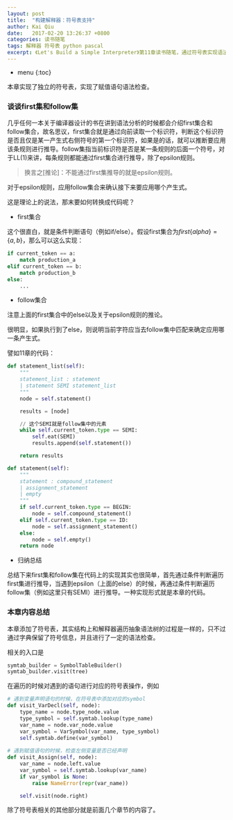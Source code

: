 ```yaml
---
layout: post
title:  "构建解释器：符号表支持"
author: Kai Qiu
date:   2017-02-20 13:26:37 +0800
categories: 读书随笔
tags: 解释器 符号表 python pascal
excerpt: 《Let's Build a Simple Interpreter》第11章读书随笔，通过符号表实现语法检查。
---
```


* menu
{:toc}

本章实现了独立的符号表，实现了赋值语句语法检查。

### 谈谈first集和follow集

几乎任何一本关于编译器设计的书在讲到语法分析的时候都会介绍first集合和follow集合，故名思议，first集合就是通过向前读取一个标识符，判断这个标识符是否且仅是某一产生式右侧符号的第一个标识符，如果是的话，就可以推断要应用该条规则进行推导。follow集指当前标识符是否是某一条规则的后面一个符号，对于LL(1)来讲，每条规则都能通过first集合进行推导，除了epsilon规则。

>换言之[推论]：不能通过first集推导的就是epsilon规则。

对于epsilon规则，应用follow集合来确认接下来要应用哪个产生式。

这是理论上的说法，那末要如何转换成代码呢？

- first集合

这个很直白，就是条件判断语句（例如if/else）。假设first集合为$first\{alpha\} = \{a, b\}$，那么可以这么实现：

```python
if current_token == a:
	match production_a
elif current_token == b:
	match production_b
else:
	...
```

- follow集合

注意上面的first集合中的else以及关于epsilon规则的推论。

很明显，如果执行到了else，则说明当前字符应当去follow集中匹配来确定应用哪一条产生式。

譬如11章的代码：

```python
def statement_list(self):
    """
    statement_list : statement
    | statement SEMI statement_list
    """
    node = self.statement()

    results = [node]

	// 这个SEMI就是follow集中的元素
    while self.current_token.type == SEMI:
		self.eat(SEMI)
		results.append(self.statement())

    return results

def statement(self):
    """
    statement : compound_statement
    | assignment_statement
    | empty
    """
    if self.current_token.type == BEGIN:
		node = self.compound_statement()
    elif self.current_token.type == ID:
		node = self.assignment_statement()
    else:
		node = self.empty()
    return node
```

- 归纳总结

总结下来first集和follow集在代码上的实现其实也很简单，首先通过条件判断遍历first集进行推导，当遇到epsilon（上面的else）的时候，再通过条件判断遍历follow集（例如这里只有SEMI）进行推导。一种实现形式就是本章的代码。

### 本章内容总结

本章添加了符号表，其实结构上和解释器遍历抽象语法树的过程是一样的，只不过通过字典保留了符号信息，并且进行了一定的语法检查。

相关的入口是

```python
symtab_builder = SymbolTableBuilder()
symtab_builder.visit(tree)
```

在遍历的时候对遇到的语句进行对应的符号表操作，例如

```python
# 遇到变量声明语句的时候，在符号表中添加对应的symbol
def visit_VarDecl(self, node):
	type_name = node.type_node.value
	type_symbol = self.symtab.lookup(type_name)
	var_name = node.var_node.value
	var_symbol = VarSymbol(var_name, type_symbol)
	self.symtab.define(var_symbol)
	
# 遇到赋值语句的时候，检查左侧变量是否已经声明
def visit_Assign(self, node):
	var_name = node.left.value
	var_symbol = self.symtab.lookup(var_name)
	if var_symbol is None:
		raise NameError(repr(var_name))

	self.visit(node.right)
```

除了符号表相关的其他部分就是前面几个章节的内容了。
